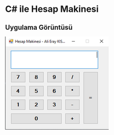 # C# ile Hesap Makinesi

## Uygulama Görüntüsü 

![hesapmakinesi](https://github.com/eraykisabacak/C-ile-Hesap-Makinesi/blob/master/hesap_makinesi.png)

